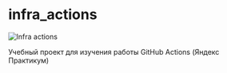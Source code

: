 # infra_actions

![Infra actions](https://github.com/teamofroman/infra_actions/tree/main/.github/workflows/main.yml/badge.svg)

Учебный проект для изучения работы GitHub Actions (Яндекс Практикум)
